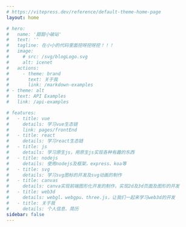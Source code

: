 ```yaml
---
# https://vitepress.dev/reference/default-theme-home-page
layout: home

# hero:
#   name: '甜甜小破站'
#   text: ''
#   tagline: 在小小的代码里面挖呀挖呀挖！！！
#   image:
#     # src: /svg/blogLogo.svg
#     alt: icenet
#   actions:
#     - theme: brand
#       text: 关于我
#       link: /markdown-examples
# - theme: alt
#   text: API Examples
#   link: /api-examples

# features:
#   - title: vue
#     details: 学习vue生态链
#     link: pages/frontEnd
#   - title: react
#     details: 学习react生态链
#   - title: js
#     details: 学习原生js，用原生js实现各种有趣的东西
#   - title: nodejs
#     details: 使用nodejs及框架，express、koa等
#   - title: svg
#     details: 学习svg图标的开发及svg动画的制作
#   - title: canvas
#     details: canva实现前端图形化开发的制作，实现2d及3d页面及图形的开发
#   - title: web3d
#     details: webgl、webgpu、three.js，让我们一起来学习web3d的开发
#   - title: 关于我
#     details: 个人信息、简历
sidebar: false
---
```


<!-- <girlRobot /> -->
<robot />
<homeFront />
<homePage />

<script lang="ts" setup>
  import homePage from './components/homePage.vue'
  import homeFront from './components/homeFront.vue'
  import robot from './components/robot.vue'
  // import girlRobot from './components/girlRobot.vue'
</script>
<style lang="less">
  .is-home {
    padding-top: 0!important;
    .VPHome{ 
      margin-bottom: 0!important
    }
  }
  
  .VPFooter {
    display: none!important;
  }
</style>
